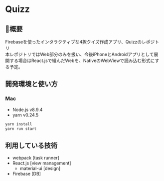 # Quizz

## 概要
Firebaseを使ったインタラクティブな4択クイズ作成アプリ、Quizzのレポジトリ  
本レポジトリではWeb部分のみを扱い、今後iPhoneとAndroidアプリとして展開する場合はReact.jsで組んだWebを、NativeのWebViewで読み込む形式にする予定。

## 開発環境と使い方
### Mac
- Node.js v8.9.4
- yarn v0.24.5

```bash
yarn install
yarn run start
```

## 利用している技術
- webpack [task runner]
- React.js [view management]
  - material-ui [design]
- Firebase [DB]